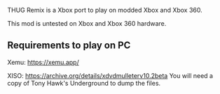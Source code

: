 THUG Remix is a Xbox port to play on modded Xbox and Xbox 360.

This mod is untested on Xbox and Xbox 360 hardware.

Requirements to play on PC
-------------------------------
Xemu: https://xemu.app/

XISO: https://archive.org/details/xdvdmulleterv10.2beta You will need a copy of Tony Hawk's Underground to dump the files. 




